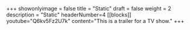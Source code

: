+++
showonlyimage = false
title = "Static"
draft = false
weight = 2
description = "Static"
headerNumber=4
[[blocks]]
youtube="Q6kv5Fz2U7k"
content="This is a trailer for a TV show."
+++
